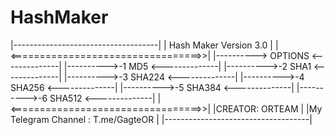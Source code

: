 # HashMaker
|------------------------------------|
|      Hash Maker Version 3.0        |
|<=================================>>|
|---------->  OPTIONS <--------------|
|---------->-1 MD5    <--------------|
|---------->-2 SHA1   <--------------|
|---------->-3 SHA224 <--------------|
|---------->-4 SHA256 <--------------|
|---------->-5 SHA384 <--------------|
|---------->-6 SHA512 <--------------|
|<=================================>>|
|CREATOR: ORTEAM                     |
|My Telegram Channel :	T.me/GagteOR |
|------------------------------------|
